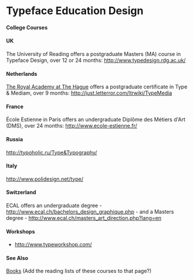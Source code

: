 <h1>Typeface Education Design</h1>

<h4>College Courses</h4>
<h4> UK </h4>
<p>The University of Reading offers a postgraduate Masters (MA) course in Typeface Design, over 12 or 24 months: <a title="http://www.typedesign.rdg.ac.uk/" class="external free" href="http://www.typedesign.rdg.ac.uk/">http://www.typedesign.rdg.ac.uk/</a>
</p>
<h4> Netherlands </h4>
<p><a title="http://www.kabk.nl" class="external text" href="http://www.kabk.nl">The Royal Academy at The Hague</a> offers a postgraduate certificate in Type & Mediam, over 9 months: <a title="http://just.letterror.com/ltrwiki/TypeMedia" class="external free" href="http://just.letterror.com/ltrwiki/TypeMedia">http://just.letterror.com/ltrwiki/TypeMedia</a>
</p>
<h4>  France </h4>
<p>École Estienne in Paris offers an undergraduate Diplôme des Métiers d'Art (DMS), over 24 months: <a title="http://www.ecole-estienne.fr/" class="external free" href="http://www.ecole-estienne.fr/">http://www.ecole-estienne.fr/</a>
</p>
<h4>  Russia </h4>
<p><a title="http://typoholic.ru/Type&Typography/" class="external free" href="http://typoholic.ru/Type&Typography/">http://typoholic.ru/Type&Typography/</a>
</p>
<h4>  Italy </h4>
<p><a title="http://www.polidesign.net/type/" class="external free" href="http://www.polidesign.net/type/">http://www.polidesign.net/type/</a>
</p>
<h4>  Switzerland </h4>
<p>ECAL offers an undergraduate degree - <a title="http://www.ecal.ch/bachelors_design_graphique.php" class="external free" href="http://www.ecal.ch/bachelors_design_graphique.php">http://www.ecal.ch/bachelors_design_graphique.php</a> - and a Masters degree - <a title="http://www.ecal.ch/masters_art_direction.php?lang=en" class="external free" href="http://www.ecal.ch/masters_art_direction.php?lang=en">http://www.ecal.ch/masters_art_direction.php?lang=en</a>
</p>
<h4> Workshops </h4>
<ul><li> <a title="http://www.typeworkshop.com/" class="external free" href="http://www.typeworkshop.com/">http://www.typeworkshop.com/</a>
</li></ul>
<h4>  See Also </h4>
<p><a title="Books" href="/wiki/Books">Books</a> (Add the reading lists of these courses to that page?)
</p>
